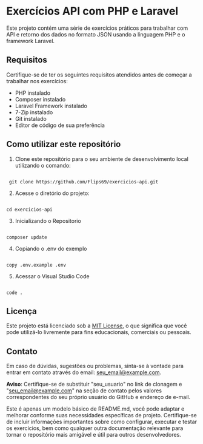 # Exercícios API com PHP e Laravel

Este projeto contém uma série de exercícios práticos para trabalhar com API e retorno dos dados no formato JSON usando a linguagem PHP e o framework Laravel.

## Requisitos

Certifique-se de ter os seguintes requisitos atendidos antes de começar a trabalhar nos exercícios:

- PHP instalado
- Composer instalado
- Laravel Framework instalado
- 7-Zip instalado
- Git instalado
- Editor de código de sua preferência

## Como utilizar este repositório

1. Clone este repositório para o seu ambiente de desenvolvimento local utilizando o comando:
```

 git clone https://github.com/Flips69/exercicios-api.git
```
2. Acesse o diretório do projeto:
```

cd exercicios-api
```

3. Inicializando o Repositorio
```

composer update
```

4. Copiando o .env do exemplo
```

copy .env.example .env
```

5. Acessar o Visual Studio Code
```

code .
```

## Licença

Este projeto está licenciado sob a [MIT License](LICENSE), o que significa que você pode utilizá-lo livremente para fins educacionais, comerciais ou pessoais.

## Contato

Em caso de dúvidas, sugestões ou problemas, sinta-se à vontade para entrar em contato através do email: seu_email@example.com.

**Aviso**: Certifique-se de substituir "seu_usuario" no link de clonagem e "seu_email@example.com" na seção de contato pelos valores correspondentes do seu próprio usuário do GitHub e endereço de e-mail.

Este é apenas um modelo básico de README.md, você pode adaptar e melhorar conforme suas necessidades específicas de projeto. Certifique-se de incluir informações importantes sobre como configurar, executar e testar os exercícios, bem como qualquer outra documentação relevante para tornar o repositório mais amigável e útil para outros desenvolvedores.